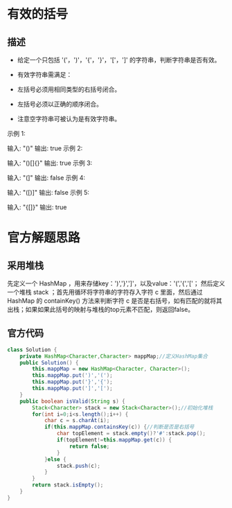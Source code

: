 # 有效的括号
## 描述
- 给定一个只包括 '('，')'，'{'，'}'，'['，']' 的字符串，判断字符串是否有效。

- 有效字符串需满足：

- 左括号必须用相同类型的右括号闭合。
- 左括号必须以正确的顺序闭合。
- 注意空字符串可被认为是有效字符串。

示例 1:

输入: "()"
输出: true
示例 2:

输入: "()[]{}"
输出: true
示例 3:

输入: "(]"
输出: false
示例 4:

输入: "([)]"
输出: false
示例 5:

输入: "{[]}"
输出: true

# 官方解题思路
## 采用堆栈
先定义一个 HashMap ，用来存储key：')','}',']'，以及value：'(','{','['；
然后定义一个堆栈 stack ；首先用循环将字符串的字符存入字符 c 里面，然后通过 HashMap 的 containKey() 方法来判断字符 c 是否是右括号，如有匹配的就将其出栈；如果如果此括号的映射与堆栈的top元素不匹配，则返回false。
## 官方代码
```java
class Solution {
    private HashMap<Character,Character> mappMap;//定义HashMap集合
	public Solution() {
		this.mappMap = new HashMap<Character, Character>();
		this.mappMap.put(')','(');
		this.mappMap.put('}','{');
		this.mappMap.put(']','[');
	}
	public boolean isValid(String s) {
		Stack<Character> stack = new Stack<Character>();//初始化堆栈
		for(int i=0;i<s.length();i++) {
			char c = s.charAt(i);
			if(this.mappMap.containsKey(c)) {//判断是否是右括号
				char topElement = stack.empty()?'#':stack.pop();
				if(topElement!=this.mappMap.get(c)) {
					return false;
				}
			}else {
				stack.push(c);
			}
		}
		return stack.isEmpty();
    }
}